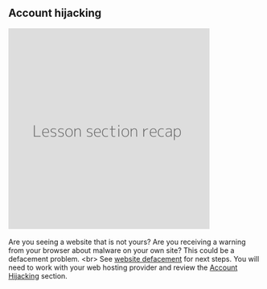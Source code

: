 
## Account hijacking

![](recap.png)

Are you seeing a website that is not yours? Are you receiving a warning from your browser about malware on your own site? This could be a defacement problem.
&lt;br&gt;
See [website defacement](en/topics/practice-1-emergencies/5-ddos/3-14-learn) for next steps. You will need to work with your web hosting provider and review the [Account Hijacking](en/topics/practice-1-emergencies/2-account-hijacked/1-1-intro.md) section.

